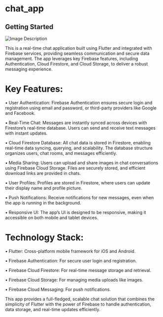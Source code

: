 # chat_app

## Getting Started

![Image Description](./images/my-image.jpg)

<p>This is a real-time chat application built using Flutter and integrated with Firebase services, providing seamless communication and secure data management. The app leverages key Firebase features, including Authentication, Cloud Firestore, and Cloud Storage, to deliver a robust messaging experience.</p>

# Key Features:

  <p>•	User Authentication: Firebase Authentication ensures secure login and registration using email and password, or third-party providers like Google and Facebook.</p>
	<p>•	Real-Time Chat: Messages are instantly synced across devices with Firestore’s real-time database. Users can send and receive text messages with instant updates.</p>
	<p>•	Cloud Firestore Database: All chat data is stored in Firestore, enabling real-time data syncing, querying, and scalability. The database structure organizes users, chat rooms, and messages efficiently.</p>
	<p>•	Media Sharing: Users can upload and share images in chat conversations using Firebase Cloud Storage. Files are securely stored, and efficient download links are provided in chats.</p>
	<p>•	User Profiles: Profiles are stored in Firestore, where users can update their display name and profile picture.</p>
	<p>•	Push Notifications: Receive notifications for new messages, even when the app is running in the background.</p>
	<p>•	Responsive UI: The app’s UI is designed to be responsive, making it accessible on both mobile and tablet devices.</p>

# Technology Stack:

  <p>•	Flutter: Cross-platform mobile framework for iOS and Android.</p>
	<p>•	Firebase Authentication: For secure user login and registration.</p>
	<p>•	Firebase Cloud Firestore: For real-time message storage and retrieval.</p>
	<p>•	Firebase Cloud Storage: For managing media uploads like images.</p>
	<p>•	Firebase Cloud Messaging: For push notifications.</p>

<p>This app provides a full-fledged, scalable chat solution that combines the simplicity of Flutter with the power of Firebase to handle authentication, data storage, and real-time updates efficiently.</p>

